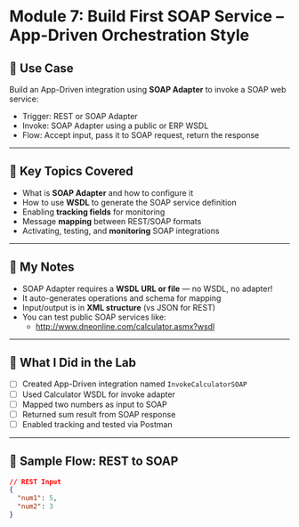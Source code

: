 # Module 7: Build First SOAP Service – App-Driven Orchestration Style

## 🔧 Use Case
Build an App-Driven integration using **SOAP Adapter** to invoke a SOAP web service:
- Trigger: REST or SOAP Adapter
- Invoke: SOAP Adapter using a public or ERP WSDL
- Flow: Accept input, pass it to SOAP request, return the response

---

## 🔑 Key Topics Covered
- What is **SOAP Adapter** and how to configure it
- How to use **WSDL** to generate the SOAP service definition
- Enabling **tracking fields** for monitoring
- Message **mapping** between REST/SOAP formats
- Activating, testing, and **monitoring** SOAP integrations

---

## 🧠 My Notes
- SOAP Adapter requires a **WSDL URL or file** — no WSDL, no adapter!
- It auto-generates operations and schema for mapping
- Input/output is in **XML structure** (vs JSON for REST)
- You can test public SOAP services like:
  - http://www.dneonline.com/calculator.asmx?wsdl

---

## 🧪 What I Did in the Lab
- [ ] Created App-Driven integration named `InvokeCalculatorSOAP`
- [ ] Used Calculator WSDL for invoke adapter
- [ ] Mapped two numbers as input to SOAP
- [ ] Returned sum result from SOAP response
- [ ] Enabled tracking and tested via Postman

---

## 📌 Sample Flow: REST to SOAP
```json
// REST Input
{
  "num1": 5,
  "num2": 3
}

